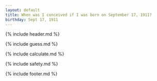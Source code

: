 ```yaml
---
layout: default
title: When was I conceived if I was born on September 17, 1911?
birthday: Sept 17, 1911
---
```


{% include header.md %}

{% include guess.md %}

{% include calculate.md %}

{% include safety.md %}

{% include footer.md %}



